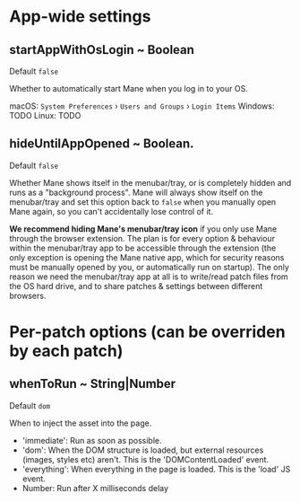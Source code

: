 # App-wide settings

## startAppWithOsLogin ~ Boolean
Default `false`

Whether to automatically start Mane when you log in to your OS.

macOS: `System Preferences` › `Users and Groups` › `Login Items`
Windows: TODO
Linux: TODO

## hideUntilAppOpened ~ Boolean. 
Default `false`

Whether Mane shows itself in the menubar/tray, or is completely hidden and runs as a "background process". Mane will always show itself on the menubar/tray and set this option back to `false` when you manually open Mane again, so you can't accidentally lose control of it. 

**We recommend hiding Mane's menubar/tray icon** if you only use Mane through the browser extension. The plan is for every option & behaviour within the menubar/tray app to be accessible through the extension (the only exception is opening the Mane native app, which for security reasons must be manually opened by you, or automatically run on startup). The only reason we need the menubar/tray app at all is to write/read patch files from the OS hard drive, and to share patches & settings between different browsers.

# Per-patch options (can be overriden by each patch)

## whenToRun ~ String|Number
Default `dom`

When to inject the asset into the page.

- 'immediate': Run as soon as possible.
- 'dom': When the DOM structure is loaded, but external resources (images, styles etc) aren't. This is the 'DOMContentLoaded' event.
- 'everything': When everything in the page is loaded. This is the 'load' JS event.
- Number: Run after X milliseconds delay
